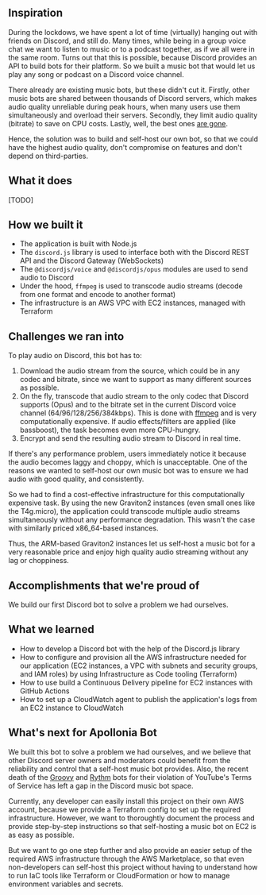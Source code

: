 ## Inspiration

During the lockdows, we have spent a lot of time (virtually) hanging out with friends on Discord, and still do. Many times, while being in a group voice chat we want to listen to music or to a podcast together, as if we all were in the same room. Turns out that this is possible, because Discord provides an API to build bots for their platform. So we built a music bot that would let us play any song or podcast on a Discord voice channel.

There already are existing music bots, but these didn't cut it. Firstly, other music bots are shared between thousands of Discord servers, which makes audio quality unreliable during peak hours, when many users use them simultaneously and overload their servers. Secondly, they limit audio quality (bitrate) to save on CPU costs. Lastly, well, the best ones [are gone](https://www.pcgamer.com/google-has-killed-discords-best-music-bot/).

Hence, the solution was to build and self-host our own bot, so that we could have the highest audio quality, don't compromise on features and don't depend on third-parties.

## What it does

[TODO]

## How we built it

- The application is built with Node.js
- The `discord.js` library is used to interface both with the Discord REST API and the Discord Gateway (WebSockets)
- The `@discordjs/voice` and `@discordjs/opus` modules are used to send audio to Discord
- Under the hood, `ffmpeg` is used to transcode audio streams (decode from one format and encode to another format)
- The infrastructure is an AWS VPC with EC2 instances, managed with Terraform

## Challenges we ran into

To play audio on Discord, this bot has to:

1. Download the audio stream from the source, which could be in any codec and bitrate, since we want to support as many different sources as possible.
2. On the fly, transcode that audio stream to the only codec that Discord supports (Opus) and to the bitrate set in the current Discord voice channel (64/96/128/256/384kbps). This is done with [ffmpeg](https://ffmpeg.org/) and is very computationally expensive. If audio effects/filters are applied (like bassboost), the task becomes even more CPU-hungry.
3. Encrypt and send the resulting audio stream to Discord in real time.

If there's any performance problem, users immediately notice it because the audio becomes laggy and choppy, which is unacceptable. One of the reasons we wanted to self-host our own music bot was to ensure we had audio with good quality, and consistently.

So we had to find a cost-effective infrastructure for this computationally expensive task. By using the new Graviton2 instances (even small ones like the T4g.micro), the application could transcode multiple audio streams simultaneously without any performance degradation. This wasn't the case with similarly priced x86_64-based instances.

Thus, the ARM-based Graviton2 instances let us self-host a music bot for a very reasonable price and enjoy high quality audio streaming without any lag or choppiness.

## Accomplishments that we're proud of

We build our first Discord bot to solve a problem we had ourselves.

## What we learned

- How to develop a Discord bot with the help of the Discord.js library
- How to configure and provision all the AWS infrastructure needed for our application (EC2 instances, a VPC with subnets and security groups, and IAM roles) by using Infrastructure as Code tooling (Terraform)
- How to use build a Continuous Delivery pipeline for EC2 instances with GitHub Actions
- How to set up a CloudWatch agent to publish the application's logs from an EC2 instance to CloudWatch

## What's next for Apollonia Bot

We built this bot to solve a problem we had ourselves, and we believe that other Discord server owners and moderators could benefit from the reliability and control that a self-host music bot provides. Also, the recent death of the [Groovy](https://www.theverge.com/2021/8/24/22640024/youtube-discord-groovy-music-bot-closure) and [Rythm](https://www.theverge.com/2021/9/12/22669502/youtube-discord-rythm-music-bot-closure) bots for their violation of YouTube's Terms of Service has left a gap in the Discord music bot space.

Currently, any developer can easily install this project on their own AWS account, because we provide a Terraform config to set up the required infrastructure. However, we want to thoroughtly document the process and provide step-by-step instructions so that self-hosting a music bot on EC2 is as easy as possible.

But we want to go one step further and also provide an easier setup of the required AWS infrastructure through the AWS Marketplace, so that even non-developers can self-host this project without having to understand how to run IaC tools like Terraform or CloudFormation or how to manage environment variables and secrets.
